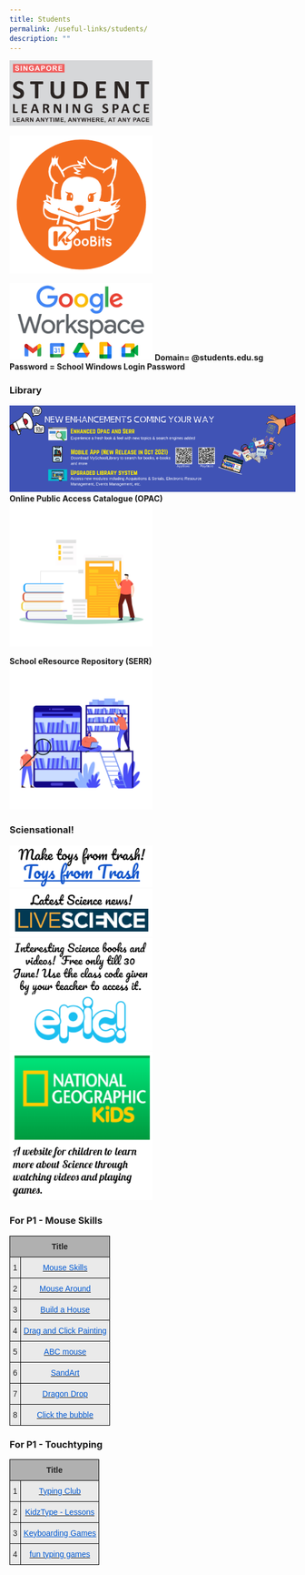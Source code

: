 ```yaml
---
title: Students
permalink: /useful-links/students/
description: ""
---
```


<a href="https://vle.learning.moe.edu.sg/login"><img src="/images/SLS%20Logo.png" style="width:50%"></a>

<a href="https://www.koobits.com/"><img src="/images/koobitsmikomin.png" style="width:50%"></a>

<a href="https://workspace.google.com/dashboard"><img src="/images/googleworkspace.png" style="width:50%"></a>
**Domain= @students.edu.sg<br>Password = School Windows Login Password**

### Library
![](/images/Phase%202%20Infographics.png)
**Online Public Access Catalogue (OPAC)**
<a href="https://schoolibrary.moe.edu.sg/damaipri/cgi-bin/spydus.exe/MSGTRN/WPAC/HOME">
<img src="/images/2021%2012%2030%20library.png"  style="width:50%">
</a>

**School eResource Repository (SERR)**
<a href="https://schoolibrary.moe.edu.sg/eresourcespri/cgi-bin/spydus.exe/MSGTRN/WPAC/HOME">
<img src="/images/2021%2012%2030%20resource.png"  style="width:50%">
</a>

### Sciensational!

<a href="http://www.arvindguptatoys.com/toys-from-trash.php">
<img src="/images/2020%20toysfromtrash.png"  style="width:50%">
</a>

<a href="https://www.livescience.com/">
<img src="/images/2020%20livescience.png"  style="width:50%">
</a>

<a href="https://www.getepic.com/students">
<img src="/images/2020%20epic.png"  style="width:50%">
</a>

<a href="https://kids.nationalgeographic.com/books/article/pinhole-camera">
<img src="/images/2020%20national%20geographic.png"  style="width:50%">
</a>

### For P1 - Mouse Skills
<style type="text/css">
.tg  {border-collapse:collapse;border-spacing:0;}
.tg td{border-color:black;border-style:solid;border-width:1px;font-family:Arial, sans-serif;font-size:14px;
  overflow:hidden;padding:10px 5px;word-break:normal;}
.tg th{border-color:black;border-style:solid;border-width:1px;font-family:Arial, sans-serif;font-size:14px;
  font-weight:normal;overflow:hidden;padding:10px 5px;word-break:normal;}
.tg .tg-dwlh{background-color:#B0B0B0;color:#222;font-weight:bold;text-align:center;vertical-align:middle}
.tg .tg-i73y{background-color:#EAEAEA;color:#0058D1;text-align:center;vertical-align:top}
.tg .tg-ku5w{background-color:#EAEAEA;color:#222;text-align:center;vertical-align:middle}
</style>
<table class="tg">
<thead>
  <tr>
    <th class="tg-dwlh" colspan="2"><span style="color:#222;background-color:#B0B0B0">Title</span></th>
  </tr>
</thead>
<tbody>
  <tr>
    <td class="tg-ku5w"><span style="color:#222;background-color:#EAEAEA">1</span></td>
    <td class="tg-i73y"><a href="http://www.mouseprogram.com/"><span style="text-decoration:none;color:#0058D1">Mouse Skills</span></a></td>
  </tr>
  <tr>
    <td class="tg-ku5w"><span style="color:#222;background-color:#EAEAEA">2</span></td>
    <td class="tg-i73y"><a href="http://www.pbclibrary.org/mousing/mousercise.htm"><span style="text-decoration:none;color:#0058D1">Mouse Around</span></a></td>
  </tr>
  <tr>
    <td class="tg-ku5w"><span style="color:#222;background-color:#EAEAEA">3</span></td>
    <td class="tg-i73y"><a href="http://www.abcya.com/build_a_house.htm"><span style="text-decoration:none;color:#0058D1">Build a House</span></a></td>
  </tr>
  <tr>
    <td class="tg-ku5w"><span style="color:#222;background-color:#EAEAEA">4</span></td>
    <td class="tg-i73y"><a href="http://bomomo.com/"><span style="text-decoration:none;color:#0058D1">Drag and Click Painting</span></a></td>
  </tr>
  <tr>
    <td class="tg-ku5w"><span style="color:#222;background-color:#EAEAEA">5</span></td>
    <td class="tg-i73y"><a href="https://www.abcmouse.com/email/mouse-and-pointer"><span style="text-decoration:none;color:#0058D1">ABC mouse</span></a></td>
  </tr>
  <tr>
    <td class="tg-ku5w"><span style="color:#222;background-color:#EAEAEA">6</span></td>
    <td class="tg-i73y"><a href="https://thisissand.com/"><span style="text-decoration:none;color:#0058D1">SandArt</span></a></td>
  </tr>
  <tr>
    <td class="tg-ku5w"><span style="color:#222;background-color:#EAEAEA">7</span></td>
    <td class="tg-i73y"><a href="https://www.roomrecess.com/games/DragonDrop/play.html"><span style="text-decoration:none;color:#0058D1">Dragon Drop</span></a></td>
  </tr>
  <tr>
    <td class="tg-ku5w"><span style="color:#222;background-color:#EAEAEA">8</span></td>
    <td class="tg-i73y"><a href="https://www.letsgolearn.com/bubble.html"><span style="text-decoration:none;color:#0058D1">Click the bubble</span></a></td>
  </tr>
</tbody>
</table>

### For P1 - Touchtyping

<style type="text/css">
.tg  {border-collapse:collapse;border-spacing:0;}
.tg td{border-color:black;border-style:solid;border-width:1px;font-family:Arial, sans-serif;font-size:14px;
  overflow:hidden;padding:10px 5px;word-break:normal;}
.tg th{border-color:black;border-style:solid;border-width:1px;font-family:Arial, sans-serif;font-size:14px;
  font-weight:normal;overflow:hidden;padding:10px 5px;word-break:normal;}
.tg .tg-i73y{background-color:#EAEAEA;color:#0058D1;text-align:center;vertical-align:top}
.tg .tg-pll1{background-color:#B0B0B0;color:#222;font-weight:bold;text-align:center;vertical-align:top}
.tg .tg-ku5w{background-color:#EAEAEA;color:#222;text-align:center;vertical-align:middle}
.tg .tg-spxk{background-color:#EAEAEA;color:#0058D1;text-align:center;text-decoration:underline;vertical-align:top}
</style>
<table class="tg">
<thead>
  <tr>
    <th class="tg-pll1" colspan="2"><span style="color:#222;background-color:#B0B0B0">Title</span></th>
  </tr>
</thead>
<tbody>
  <tr>
    <td class="tg-ku5w"><span style="color:#222;background-color:#EAEAEA">1</span></td>
    <td class="tg-i73y"><a href="https://www.typingclub.com/"><span style="text-decoration:none;color:#0058D1">Typing Club</span></a></td>
  </tr>
  <tr>
    <td class="tg-ku5w"><span style="color:#222;background-color:#EAEAEA">2</span></td>
    <td class="tg-i73y"><a href="http://www.kidztype.com/"><span style="text-decoration:none;color:#0058D1">KidzType - Lessons</span></a><br></td>
  </tr>
  <tr>
    <td class="tg-ku5w"><span style="color:#222;background-color:#EAEAEA">3</span></td>
    <td class="tg-spxk"><a href="http://www.educatorstechnology.com/2014/06/keyboarding-games-for-kids.html"><span style="text-decoration:underline;color:#0058D1">Keyboarding Games</span></a></td>
  </tr>
  <tr>
    <td class="tg-ku5w"><span style="color:#222;background-color:#EAEAEA">4</span></td>
    <td class="tg-i73y"><a href="https://www.todaysparent.com/family/fun-typing-games-for-kids/"><span style="text-decoration:none;color:#0058D1">fun typing games</span></a></td>
  </tr>
</tbody>
</table>